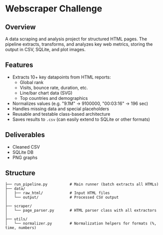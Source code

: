 # Webscraper Challenge

## Overview
A data scraping and analysis project for structured HTML pages. The pipeline extracts, transforms, and analyzes key web metrics, storing the output in CSV, SQLite, and plot images.

## Features
- Extracts 10+ key datapoints from HTML reports:
  - Global rank
  - Visits, bounce rate, duration, etc.
  - Line/bar chart data (SVG)
  - Top countries and demographics
- Normalizes values (e.g. "9.1M" → 9100000, "00:03:16" → 196 sec)
- Handles missing data and special placeholders
- Reusable and testable class-based architecture
- Saves results to `.csv` (can easily extend to SQLite or other formats)

## Deliverables
- Cleaned CSV
- SQLite DB
- PNG graphs

## Structure
```
├── run_pipeline.py          # Main runner (batch extracts all HTMLs)
├── data/
│   ├── raw_html/            # Input HTML files
│   └── output/              # Processed CSV output
│
├── scraper/
│   └── page_parser.py       # HTML parser class with all extractors
│
├── utils/
│   └── normalizer.py        # Normalization helpers for formats (%, time, numbers)
```